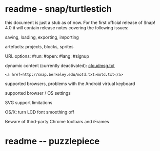 <h1>readme - snap/turtlestich</h1>
<span>this document is just a stub as of now. For the first official release of Snap! 4.0 it will contain release notes covering the following issues:

saving, loading, exporting, importing

artefacts: projects, blocks, sprites

URL options: #run: #open: #lang: #signup

dynamic content (currently deactivated):</span>
	<a href=http://snap.berkeley.edu/cloudmsg.txt>cloudmsg.txt</a>
	
	<a href=http://snap.berkeley.edu/motd.txt>motd.txt</a>

<span>supported browsers, problems with the Android virtual keyboard

supported browser / OS settings

SVG support limitations

OS/X: turn LCD font smoothing off

Beware of third-party Chrome toolbars and iFrames</span>
<h1>readme -- puzzlepiece</h1>
